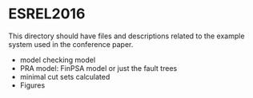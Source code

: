 # ESREL2016
This directory should have files and descriptions related to the example system used in the conference paper.
  - model checking model
  - PRA model: FinPSA model or just the fault trees
  - minimal cut sets calculated
  - Figures
